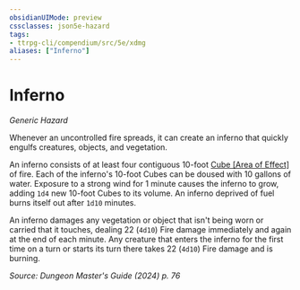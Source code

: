```yaml
---
obsidianUIMode: preview
cssclasses: json5e-hazard
tags:
- ttrpg-cli/compendium/src/5e/xdmg
aliases: ["Inferno"]
---
```

# Inferno
*Generic Hazard*  

Whenever an uncontrolled fire spreads, it can create an inferno that quickly engulfs creatures, objects, and vegetation.

An inferno consists of at least four contiguous 10-foot [Cube [Area of Effect]](3-Mechanics/CLI/rules/variant-rules/cube-area-of-effect-xphb.md) of fire. Each of the inferno's 10-foot Cubes can be doused with 10 gallons of water. Exposure to a strong wind for 1 minute causes the inferno to grow, adding `1d4` new 10-foot Cubes to its volume. An inferno deprived of fuel burns itself out after `1d10` minutes.

An inferno damages any vegetation or object that isn't being worn or carried that it touches, dealing 22 (`4d10`) Fire damage immediately and again at the end of each minute. Any creature that enters the inferno for the first time on a turn or starts its turn there takes 22 (`4d10`) Fire damage and is burning.

*Source: Dungeon Master's Guide (2024) p. 76*